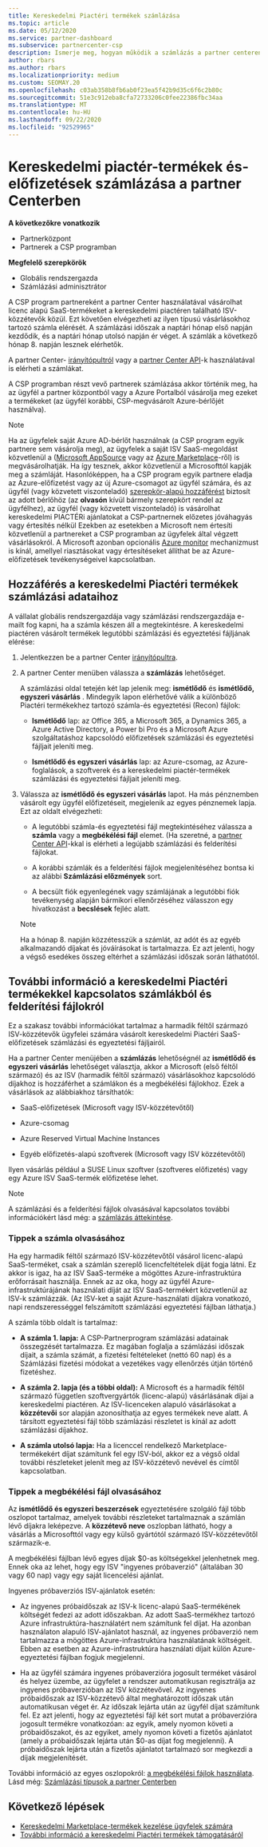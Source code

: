 ```yaml
---
title: Kereskedelmi Piactéri termékek számlázása
ms.topic: article
ms.date: 05/12/2020
ms.service: partner-dashboard
ms.subservice: partnercenter-csp
description: Ismerje meg, hogyan működik a számlázás a partner centeren belül a kereskedelmi piactéren vásárolt ISV SaaS-termékek vagy-előfizetések esetében.
author: rbars
ms.author: rbars
ms.localizationpriority: medium
ms.custom: SEOMAY.20
ms.openlocfilehash: c03ab358b8fb6ab0f23ea5f42b9d35c6f6c2b80c
ms.sourcegitcommit: 51e3c912eba8cfa72733206c0fee22386fbc34aa
ms.translationtype: MT
ms.contentlocale: hu-HU
ms.lasthandoff: 09/22/2020
ms.locfileid: "92529965"
---
```

# <a name="billing-for-commercial-marketplace-products-and-subscriptions-in-partner-center"></a>Kereskedelmi piactér-termékek és-előfizetések számlázása a partner Centerben

**A következőkre vonatkozik**

- Partnerközpont
- Partnerek a CSP programban

**Megfelelő szerepkörök**

- Globális rendszergazda
- Számlázási adminisztrátor

A CSP program partnereként a partner Center használatával vásárolhat licenc alapú SaaS-termékeket a kereskedelmi piactéren található ISV-közzétevők közül. Ezt követően elvégezheti az ilyen típusú vásárlásokhoz tartozó számla elérését. A számlázási időszak a naptári hónap első napján kezdődik, és a naptári hónap utolsó napján ér véget. A számlák a következő hónap 8. napján lesznek elérhetők.

A partner Center- [irányítópultról](https://partner.microsoft.com/dashboard/) vagy a [partner Center API](/partner-center/develop/)-k használatával is elérheti a számlákat.

A CSP programban részt vevő partnerek számlázása akkor történik meg, ha az ügyfél a partner központból vagy a Azure Portalból vásárolja meg ezeket a termékeket (az ügyfél korábbi, CSP-megvásárolt Azure-bérlőjét használva).

>[!NOTE]
>Ha az ügyfelek saját Azure AD-bérlőt használnak (a CSP program egyik partnere sem vásárolja meg), az ügyfelek a saját ISV SaaS-megoldást közvetlenül a ([Microsoft AppSource](https://appsource.microsoft.com/) vagy az [Azure Marketplace](https://azuremarketplace.microsoft.com/)-ről) is megvásárolhatják. Ha így tesznek, akkor közvetlenül a Microsofttól kapják meg a számláját. Hasonlóképpen, ha a CSP program egyik partnere eladja az Azure-előfizetést vagy az új Azure-csomagot az ügyfél számára, és az ügyfél (vagy közvetett viszonteladó) [szerepkör-alapú hozzáférést](/azure/role-based-access-control/built-in-roles) biztosít az adott bérlőhöz (az **olvasón** kívül bármely szerepkört rendel az ügyfélhez), az ügyfél (vagy közvetett viszonteladó) is vásárolhat kereskedelmi PIACTÉRi ajánlatokat a CSP-partnernek előzetes jóváhagyás vagy értesítés nélkül Ezekben az esetekben a Microsoft nem értesíti közvetlenül a partnereket a CSP programban az ügyfelek által végzett vásárlásokról. A Microsoft azonban opcionális [Azure monitor](/azure/azure-monitor/platform/alerts-activity-log) mechanizmust is kínál, amellyel riasztásokat vagy értesítéseket állíthat be az Azure-előfizetések tevékenységeivel kapcsolatban.

## <a name="access-billing-information-for-commercial-marketplace-products"></a>Hozzáférés a kereskedelmi Piactéri termékek számlázási adataihoz

A vállalat globális rendszergazdája vagy számlázási rendszergazdája e-mailt fog kapni, ha a számla készen áll a megtekintésre. A kereskedelmi piactéren vásárolt termékek legutóbbi számlázási és egyeztetési fájljának elérése:

1. Jelentkezzen be a partner Center [irányítópultra](https://partner.microsoft.com/dashboard/).

2. A partner Center menüben válassza a **számlázás** lehetőséget. 

    A számlázási oldal tetején két lap jelenik meg: **ismétlődő** és **ismétlődő, egyszeri vásárlás** . Mindegyik lapon elérhetővé válik a különböző Piactéri termékekhez tartozó számla-és egyeztetési (Recon) fájlok:

    - **Ismétlődő** lap: az Office 365, a Microsoft 365, a Dynamics 365, a Azure Active Directory, a Power bi Pro és a Microsoft Azure szolgáltatáshoz kapcsolódó előfizetések számlázási és egyeztetési fájljait jeleníti meg.

    - **Ismétlődő és egyszeri vásárlás** lap: az Azure-csomag, az Azure-foglalások, a szoftverek és a kereskedelmi piactér-termékek számlázási és egyeztetési fájljait jeleníti meg.
  
3. Válassza az **ismétlődő és egyszeri vásárlás** lapot. Ha más pénznemben vásárolt egy ügyfél előfizetéseit, megjelenik az egyes pénznemek lapja. Ezt az oldalt elvégezheti:

    - A legutóbbi számla-és egyeztetési fájl megtekintéséhez válassza a **számla** vagy a **megbékélési fájl** elemet. (Ha szeretné, a [partner Center API](/partner-center/develop/)-kkal is elérheti a legújabb számlázási és felderítési fájlokat.

    - A korábbi számlák és a felderítési fájlok megjelenítéséhez bontsa ki az alábbi **Számlázási előzmények** sort.

    - A becsült fiók egyenlegének vagy számlájának a legutóbbi fiók tevékenység alapján bármikori ellenőrzéséhez válasszon egy hivatkozást a **becslések** fejléc alatt.  

    >[!NOTE]
    > Ha a hónap 8. napján közzétesszük a számlát, az adót és az egyéb alkalmazandó díjakat és jóváírásokat is tartalmazza. Ez azt jelenti, hogy a végső esedékes összeg eltérhet a számlázási időszak során láthatótól.

## <a name="more-about-invoices-and-recon-files-for-commercial-marketplace-products"></a>További információ a kereskedelmi Piactéri termékekkel kapcsolatos számlákból és felderítési fájlokról

Ez a szakasz további információkat tartalmaz a harmadik féltől származó ISV-közzétevők ügyfelei számára vásárolt kereskedelmi Piactéri SaaS-előfizetések számlázási és egyeztetési fájljairól.

Ha a partner Center menüjében a **számlázás** lehetőségnél az **ismétlődő és egyszeri vásárlás** lehetőséget választja, akkor a Microsoft (első féltől származó) és az ISV (harmadik féltől származó) vásárlásokhoz kapcsolódó díjakhoz is hozzáférhet a számlákon és a megbékélési fájlokhoz. Ezek a vásárlások az alábbiakhoz társíthatók:

- SaaS-előfizetések (Microsoft vagy ISV-közzétevőtől)

- Azure-csomag

- Azure Reserved Virtual Machine Instances

- Egyéb előfizetés-alapú szoftverek (Microsoft vagy ISV közzétevőtől)

Ilyen vásárlás például a SUSE Linux szoftver (szoftveres előfizetés) vagy egy Azure ISV SaaS-termék előfizetése lehet.

>[!NOTE]
> A számlázási és a felderítési fájlok olvasásával kapcsolatos további információkért lásd még: a [számlázás áttekintése](billing.md).

### <a name="tips-on-reading-your-invoice"></a>Tippek a számla olvasásához

Ha egy harmadik féltől származó ISV-közzétevőtől vásárol licenc-alapú SaaS-terméket, csak a számlán szereplő licencfeltételek díját fogja látni. Ez akkor is igaz, ha az ISV SaaS-terméke a mögöttes Azure-infrastruktúra erőforrásait használja. Ennek az az oka, hogy az ügyfél Azure-infrastruktúrájának használati díját az ISV SaaS-termékért közvetlenül az ISV-k számlázzák. (Az ISV-ket a saját Azure-használati díjakra vonatkozó, napi rendszerességgel felszámított számlázási egyeztetési fájlban láthatja.)

A számla több oldalt is tartalmaz:

- **A számla 1. lapja:** A CSP-Partnerprogram számlázási adatainak összegzését tartalmazza. Ez magában foglalja a számlázási időszak díjait, a számla számát, a fizetési feltételeket (nettó 60 nap) és a Számlázási fizetési módokat a vezetékes vagy ellenőrzés útján történő fizetéshez.

- **A számla 2. lapja (és a többi oldal):** A Microsoft és a harmadik féltől származó független szoftvergyártók (licenc-alapú) vásárlásának díjai a kereskedelmi piactéren. Az ISV-licenceken alapuló vásárlásokat a **közzétevői** sor alapján azonosíthatja az egyes termékek neve alatt. A társított egyeztetési fájl több számlázási részletet is kínál az adott számlázási díjakhoz.

- **A számla utolsó lapja:** Ha a licenccel rendelkező Marketplace-termékekért díjat számítunk fel egy ISV-ból, akkor ez a végső oldal további részleteket jelenít meg az ISV-közzétevő nevével és címtől kapcsolatban.

### <a name="tips-on-reading-your-reconciliation-file"></a>Tippek a megbékélési fájl olvasásához

Az **ismétlődő és egyszeri beszerzések** egyeztetésére szolgáló fájl több oszlopot tartalmaz, amelyek további részleteket tartalmaznak a számlán lévő díjakra leképezve. A **közzétevő neve** oszlopban látható, hogy a vásárlás a Microsofttól vagy egy külső gyártótól származó ISV-közzétevőtől származik-e.

A megbékélési fájlban lévő egyes díjak $0-as költségekkel jelenhetnek meg. Ennek oka az lehet, hogy egy ISV "ingyenes próbaverzió" (általában 30 vagy 60 nap) vagy egy saját licencelési ajánlat.

Ingyenes próbaverziós ISV-ajánlatok esetén:

- Az ingyenes próbaidőszak az ISV-k licenc-alapú SaaS-termékének költségét fedezi az adott időszakban. Az adott SaaS-termékhez tartozó Azure infrastruktúra-használatért nem számítunk fel díjat.  Ha azonban használaton alapuló ISV-ajánlatot használ, az ingyenes próbaverzió nem tartalmazza a mögöttes Azure-infrastruktúra használatának költségeit. Ebben az esetben az Azure-infrastruktúra használati díjait külön Azure-egyeztetési fájlban fogjuk megjelenni.

- Ha az ügyfél számára ingyenes próbaverzióra jogosult terméket vásárol és helyez üzembe, az ügyfelet a rendszer automatikusan regisztrálja az ingyenes próbaverzióban az ISV közzétevővel. Az ingyenes próbaidőszak az ISV-közzétevő által meghatározott időszak után automatikusan véget ér. Az időszak lejárta után az ügyfél díjat számítunk fel. Ez azt jelenti, hogy az egyeztetési fájl két sort mutat a próbaverzióra jogosult termékre vonatkozóan: az egyik, amely nyomon követi a próbaidőszakot, és az egyiket, amely nyomon követi a fizetős ajánlatot (amely a próbaidőszak lejárta után $0-as díjat fog megjelenni). A próbaidőszak lejárta után a fizetős ajánlatot tartalmazó sor megkezdi a díjak megjelenítését. 

További információ az egyes oszlopokról: [a megbékélési fájlok használata](use-the-reconciliation-files.md). Lásd még: [Számlázási típusok a partner Centerben](billing-different-types.md)

## <a name="next-steps"></a>Következő lépések

- [Kereskedelmi Marketplace-termékek kezelése ügyfelek számára](csp-commercial-marketplace-manage.md)
- [További információ a kereskedelmi Piactéri termékek támogatásáról](csp-commercial-marketplace-support.md)